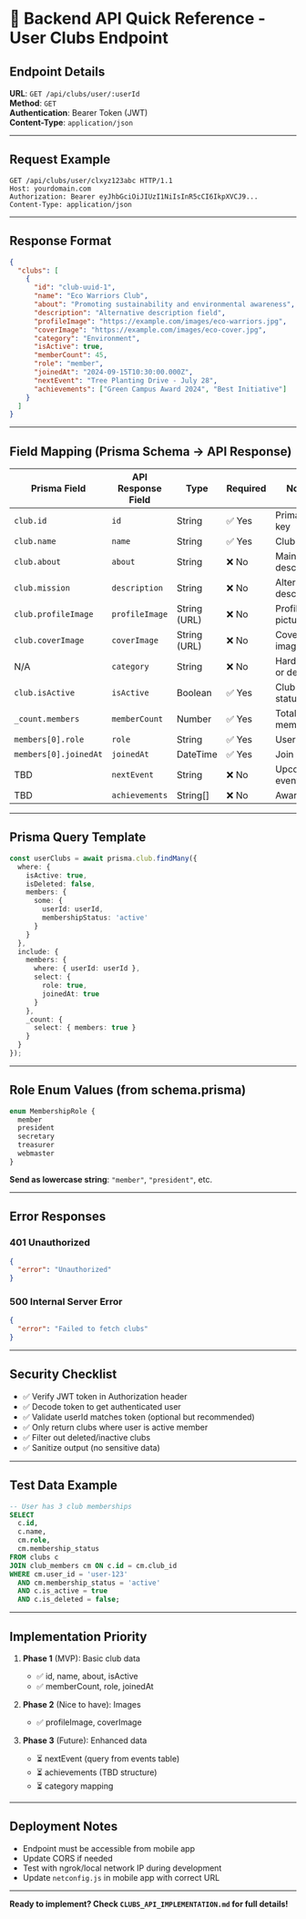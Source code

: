 # 🚀 Backend API Quick Reference - User Clubs Endpoint

## Endpoint Details

**URL**: `GET /api/clubs/user/:userId`  
**Method**: `GET`  
**Authentication**: Bearer Token (JWT)  
**Content-Type**: `application/json`

---

## Request Example

```http
GET /api/clubs/user/clxyz123abc HTTP/1.1
Host: yourdomain.com
Authorization: Bearer eyJhbGciOiJIUzI1NiIsInR5cCI6IkpXVCJ9...
Content-Type: application/json
```

---

## Response Format

```json
{
  "clubs": [
    {
      "id": "club-uuid-1",
      "name": "Eco Warriors Club",
      "about": "Promoting sustainability and environmental awareness",
      "description": "Alternative description field",
      "profileImage": "https://example.com/images/eco-warriors.jpg",
      "coverImage": "https://example.com/images/eco-cover.jpg",
      "category": "Environment",
      "isActive": true,
      "memberCount": 45,
      "role": "member",
      "joinedAt": "2024-09-15T10:30:00.000Z",
      "nextEvent": "Tree Planting Drive - July 28",
      "achievements": ["Green Campus Award 2024", "Best Initiative"]
    }
  ]
}
```

---

## Field Mapping (Prisma Schema → API Response)

| Prisma Field | API Response Field | Type | Required | Notes |
|--------------|-------------------|------|----------|-------|
| `club.id` | `id` | String | ✅ Yes | Primary key |
| `club.name` | `name` | String | ✅ Yes | Club name |
| `club.about` | `about` | String | ❌ No | Main description |
| `club.mission` | `description` | String | ❌ No | Alternative desc |
| `club.profileImage` | `profileImage` | String (URL) | ❌ No | Profile picture |
| `club.coverImage` | `coverImage` | String (URL) | ❌ No | Cover image |
| N/A | `category` | String | ❌ No | Hardcode or derive |
| `club.isActive` | `isActive` | Boolean | ✅ Yes | Club status |
| `_count.members` | `memberCount` | Number | ✅ Yes | Total members |
| `members[0].role` | `role` | String | ✅ Yes | User's role |
| `members[0].joinedAt` | `joinedAt` | DateTime | ✅ Yes | Join date |
| TBD | `nextEvent` | String | ❌ No | Upcoming event |
| TBD | `achievements` | String[] | ❌ No | Awards list |

---

## Prisma Query Template

```typescript
const userClubs = await prisma.club.findMany({
  where: {
    isActive: true,
    isDeleted: false,
    members: {
      some: {
        userId: userId,
        membershipStatus: 'active'
      }
    }
  },
  include: {
    members: {
      where: { userId: userId },
      select: { 
        role: true,
        joinedAt: true
      }
    },
    _count: {
      select: { members: true }
    }
  }
});
```

---

## Role Enum Values (from schema.prisma)

```typescript
enum MembershipRole {
  member
  president
  secretary
  treasurer
  webmaster
}
```

**Send as lowercase string**: `"member"`, `"president"`, etc.

---

## Error Responses

### 401 Unauthorized
```json
{
  "error": "Unauthorized"
}
```

### 500 Internal Server Error
```json
{
  "error": "Failed to fetch clubs"
}
```

---

## Security Checklist

- ✅ Verify JWT token in Authorization header
- ✅ Decode token to get authenticated user
- ✅ Validate userId matches token (optional but recommended)
- ✅ Only return clubs where user is active member
- ✅ Filter out deleted/inactive clubs
- ✅ Sanitize output (no sensitive data)

---

## Test Data Example

```sql
-- User has 3 club memberships
SELECT 
  c.id, 
  c.name, 
  cm.role, 
  cm.membership_status 
FROM clubs c
JOIN club_members cm ON c.id = cm.club_id
WHERE cm.user_id = 'user-123'
  AND cm.membership_status = 'active'
  AND c.is_active = true
  AND c.is_deleted = false;
```

---

## Implementation Priority

1. **Phase 1** (MVP): Basic club data
   - ✅ id, name, about, isActive
   - ✅ memberCount, role, joinedAt

2. **Phase 2** (Nice to have): Images
   - ✅ profileImage, coverImage

3. **Phase 3** (Future): Enhanced data
   - ⏳ nextEvent (query from events table)
   - ⏳ achievements (TBD structure)
   - ⏳ category mapping

---

## Deployment Notes

- Endpoint must be accessible from mobile app
- Update CORS if needed
- Test with ngrok/local network IP during development
- Update `netconfig.js` in mobile app with correct URL

---

**Ready to implement? Check `CLUBS_API_IMPLEMENTATION.md` for full details!**
